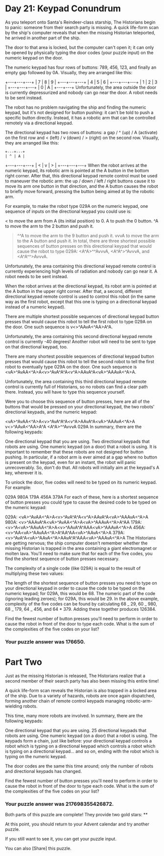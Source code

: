 #  Day 21: Keypad Conundrum 
As you teleport onto Santa's Reindeer-class starship, The Historians begin to panic: someone from their search party is missing. A quick life-form scan by the ship's computer reveals that when the missing Historian teleported, he arrived in another part of the ship.

The door to that area is locked, but the computer can't open it; it can only be opened by physically typing the door codes (your puzzle input) on the numeric keypad on the door.

The numeric keypad has four rows of buttons: 789, 456, 123, and finally an empty gap followed by 0A. Visually, they are arranged like this:

+---+---+---+
| 7 | 8 | 9 |
+---+---+---+
| 4 | 5 | 6 |
+---+---+---+
| 1 | 2 | 3 |
+---+---+---+
| 0 | A |
+---+---+
Unfortunately, the area outside the door is currently depressurized and nobody can go near the door. A robot needs to be sent instead.

The robot has no problem navigating the ship and finding the numeric keypad, but it's not designed for button pushing: it can't be told to push a specific button directly. Instead, it has a robotic arm that can be controlled remotely via a directional keypad.

The directional keypad has two rows of buttons: a gap / ^ (up) / A (activate) on the first row and < (left) / v (down) / > (right) on the second row. Visually, they are arranged like this:

    +---+---+
    | ^ | A |

+---+---+---+
| < | v | > |
+---+---+---+
When the robot arrives at the numeric keypad, its robotic arm is pointed at the A button in the bottom right corner. After that, this directional keypad remote control must be used to maneuver the robotic arm: the up / down / left / right buttons cause it to move its arm one button in that direction, and the A button causes the robot to briefly move forward, pressing the button being aimed at by the robotic arm.

For example, to make the robot type 029A on the numeric keypad, one sequence of inputs on the directional keypad you could use is:

< to move the arm from A (its initial position) to 0.
A to push the 0 button.
^A to move the arm to the 2 button and push it.

> ^^A to move the arm to the 9 button and push it.
> vvvA to move the arm to the A button and push it.
> In total, there are three shortest possible sequences of button presses on this directional keypad that would cause the robot to type 029A: <A^A>^^AvvvA, <A^A^>^AvvvA, and <A^A^^>AvvvA.

Unfortunately, the area containing this directional keypad remote control is currently experiencing high levels of radiation and nobody can go near it. A robot needs to be sent instead.

When the robot arrives at the directional keypad, its robot arm is pointed at the A button in the upper right corner. After that, a second, different directional keypad remote control is used to control this robot (in the same way as the first robot, except that this one is typing on a directional keypad instead of a numeric keypad).

There are multiple shortest possible sequences of directional keypad button presses that would cause this robot to tell the first robot to type 029A on the door. One such sequence is v<<A>>^A<A>AvA<^AA>A<vAAA>^A.

Unfortunately, the area containing this second directional keypad remote control is currently -40 degrees! Another robot will need to be sent to type on that directional keypad, too.

There are many shortest possible sequences of directional keypad button presses that would cause this robot to tell the second robot to tell the first robot to eventually type 029A on the door. One such sequence is <vA<AA>>^AvAA<^A>A<v<A>>^AvA^A<vA>^A<v<A>^A>AAvA^A<v<A>A>^AAAvA<^A>A.

Unfortunately, the area containing this third directional keypad remote control is currently full of Historians, so no robots can find a clear path there. Instead, you will have to type this sequence yourself.

Were you to choose this sequence of button presses, here are all of the buttons that would be pressed on your directional keypad, the two robots' directional keypads, and the numeric keypad:

<vA<AA>>^AvAA<^A>A<v<A>>^AvA^A<vA>^A<v<A>^A>AAvA^A<v<A>A>^AAAvA<^A>A
v<<A>>^A<A>AvA<^AA>A<vAAA>^A
<A^A>^^AvvvA
029A
In summary, there are the following keypads:

One directional keypad that you are using.
Two directional keypads that robots are using.
One numeric keypad (on a door) that a robot is using.
It is important to remember that these robots are not designed for button pushing. In particular, if a robot arm is ever aimed at a gap where no button is present on the keypad, even for an instant, the robot will panic unrecoverably. So, don't do that. All robots will initially aim at the keypad's A key, wherever it is.

To unlock the door, five codes will need to be typed on its numeric keypad. For example:

029A
980A
179A
456A
379A
For each of these, here is a shortest sequence of button presses you could type to cause the desired code to be typed on the numeric keypad:

029A: <vA<AA>>^AvAA<^A>A<v<A>>^AvA^A<vA>^A<v<A>^A>AAvA^A<v<A>A>^AAAvA<^A>A
980A: <v<A>>^AAAvA^A<vA<AA>>^AvAA<^A>A<v<A>A>^AAAvA<^A>A<vA>^A<A>A
179A: <v<A>>^A<vA<A>>^AAvAA<^A>A<v<A>>^AAvA^A<vA>^AA<A>A<v<A>A>^AAAvA<^A>A
456A: <v<A>>^AA<vA<A>>^AAvAA<^A>A<vA>^A<A>A<vA>^A<A>A<v<A>A>^AAvA<^A>A
379A: <v<A>>^AvA^A<vA<AA>>^AAvA<^A>AAvA^A<vA>^AA<A>A<v<A>A>^AAAvA<^A>A
The Historians are getting nervous; the ship computer doesn't remember whether the missing Historian is trapped in the area containing a giant electromagnet or molten lava. You'll need to make sure that for each of the five codes, you find the shortest sequence of button presses necessary.

The complexity of a single code (like 029A) is equal to the result of multiplying these two values:

The length of the shortest sequence of button presses you need to type on your directional keypad in order to cause the code to be typed on the numeric keypad; for 029A, this would be 68.
The numeric part of the code (ignoring leading zeroes); for 029A, this would be 29.
In the above example, complexity of the five codes can be found by calculating 68 _ 29, 60 _ 980, 68 _ 179, 64 _ 456, and 64 \* 379. Adding these together produces 126384.

Find the fewest number of button presses you'll need to perform in order to cause the robot in front of the door to type each code. What is the sum of the complexities of the five codes on your list?

### Your puzzle answer was 176650.

#  Part Two 
Just as the missing Historian is released, The Historians realize that a second member of their search party has also been missing this entire time!

A quick life-form scan reveals the Historian is also trapped in a locked area of the ship. Due to a variety of hazards, robots are once again dispatched, forming another chain of remote control keypads managing robotic-arm-wielding robots.

This time, many more robots are involved. In summary, there are the following keypads:

One directional keypad that you are using.
25 directional keypads that robots are using.
One numeric keypad (on a door) that a robot is using.
The keypads form a chain, just like before: your directional keypad controls a robot which is typing on a directional keypad which controls a robot which is typing on a directional keypad... and so on, ending with the robot which is typing on the numeric keypad.

The door codes are the same this time around; only the number of robots and directional keypads has changed.

Find the fewest number of button presses you'll need to perform in order to cause the robot in front of the door to type each code. What is the sum of the complexities of the five codes on your list?

### Your puzzle answer was 217698355426872.

Both parts of this puzzle are complete! They provide two gold stars: \*\*

At this point, you should return to your Advent calendar and try another puzzle.

If you still want to see it, you can get your puzzle input.

You can also [Share] this puzzle.
